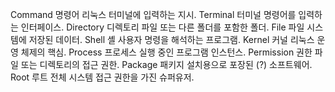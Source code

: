 Command	명령어	리눅스 터미널에 입력하는 지시.
Terminal	터미널	명령어를 입력하는 인터페이스.
Directory	디렉토리	파일 또는 다른 폴더를 포함한 폴더.
File	파일	시스템에 저장된 데이터.
Shell	셸	사용자 명령을 해석하는 프로그램.
Kernel	커널	리눅스 운영 체제의 핵심.
Process	프로세스	실행 중인 프로그램 인스턴스.
Permission	권한	파일 또는 디렉토리의 접근 권한.
Package	패키지	설치용으로 포장된 (?) 소프트웨어.
Root	루트	전체 시스템 접근 권한을 가진 슈퍼유저.
